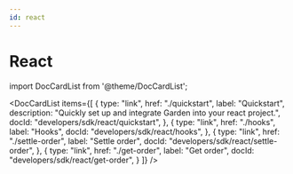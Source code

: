 ```yaml
---
id: react
---
```


# React

import DocCardList from '@theme/DocCardList';

<DocCardList
items={[
{
type: "link",
href: "./quickstart",
label: "Quickstart",
description: "Quickly set up and integrate Garden into your react project.",
docId: "developers/sdk/react/quickstart",
},
{
type: "link",
href: "./hooks",
label: "Hooks",
docId: "developers/sdk/react/hooks",
},
{
type: "link",
href: "./settle-order",
label: "Settle order",
docId: "developers/sdk/react/settle-order",
},
{
type: "link",
href: "./get-order",
label: "Get order",
docId: "developers/sdk/react/get-order",
}
]}
/>
